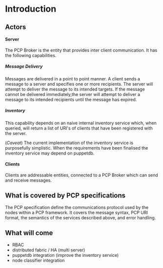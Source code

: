 Introduction
===

Actors
---

#### Server

The PCP Broker is the entity that provides inter client communication. It
has the following capabilities.

##### Message Delivery

Messages are delivered in a point to point manner. A client sends a message
to a server and specifies one or more recipients. The server will attempt to
deliver the message to its intended targets. If the message cannot be delivered
immediately,the server will attempt to deliver a message to its intended
recipients until the message has expired.

##### Inventory

This capability depends on an naive internal inventory service which, when
queried, will return a list of URI's of clients that have been registered with
the server.

(*Caveat*) The current implementation of the inventory service is purposefully
simplistic. When the requirements have been finalised the inventory service
may depend on puppetdb.

#### Clients

Clients are addressable entities, connected to a PCP Broker which can send
and receive messages.

What is covered by PCP specifications
---

The PCP specification define the communications protocol used by the nodes
within a PCP framework. It covers the message syntax, PCP URI format, the
semantics of the services described above, and error handling.

What will come
---

 - RBAC
 - distributed fabric / HA (multi server)
 - puppetdb integration (improve the inventory service)
 - node classifier integration

[3]: https://github.com/puppetlabs/pxp-agent
[4]: https://github.com/puppetlabs/clj-cpp-client
